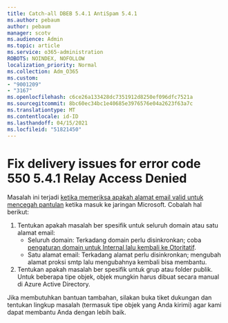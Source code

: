 ```yaml
---
title: Catch-all DBEB 5.4.1 AntiSpam 5.4.1
ms.author: pebaum
author: pebaum
manager: scotv
ms.audience: Admin
ms.topic: article
ms.service: o365-administration
ROBOTS: NOINDEX, NOFOLLOW
localization_priority: Normal
ms.collection: Adm_O365
ms.custom:
- "9001209"
- "3167"
ms.openlocfilehash: c6ce26a133428dc7351912d8250ef096dfc7521a
ms.sourcegitcommit: 8bc60ec34bc1e40685e3976576e04a2623f63a7c
ms.translationtype: MT
ms.contentlocale: id-ID
ms.lasthandoff: 04/15/2021
ms.locfileid: "51821450"
---
```

# <a name="fix-delivery-issues-for-error-code-550-541-relay-access-denied"></a>Fix delivery issues for error code 550 5.4.1 Relay Access Denied

Masalah ini terjadi [ketika memeriksa apakah alamat email valid untuk mencegah pantulan](https://docs.microsoft.com/exchange/mail-flow-best-practices/use-directory-based-edge-blocking) ketika masuk ke jaringan Microsoft. Cobalah hal berikut:

1. Tentukan apakah masalah ber spesifik untuk seluruh domain atau satu alamat email:
    - Seluruh domain: Terkadang domain perlu disinkronkan; coba [pengaturan domain untuk Internal lalu kembali ke Otoritatif](https://docs.microsoft.com/exchange/mail-flow-best-practices/manage-accepted-domains/manage-accepted-domains).
    - Satu alamat email: Terkadang alamat perlu disinkronkan; mengubah alamat proksi smtp lalu mengubahnya kembali bisa membantu.
2. Tentukan apakah masalah ber spesifik untuk grup atau folder publik. Untuk beberapa tipe objek, objek mungkin harus dibuat secara manual di Azure Active Directory.

Jika membutuhkan bantuan tambahan, silakan buka tiket dukungan dan tentukan lingkup masalah (termasuk tipe objek yang Anda kirimi) agar kami dapat membantu Anda dengan lebih baik.